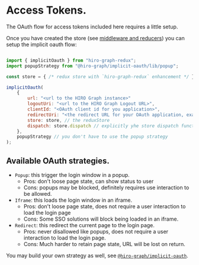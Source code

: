 # Access Tokens.

The OAuth flow for access tokens included here requires a little setup. 

Once you have created the store (see [middleware and reducers](./middleware-and-reducer.md)) you can setup the implicit oauth flow:

```javascript

import { implicitOauth } from "hiro-graph-redux";
import popupStrategy from "@hiro-graph/implicit-oauth/lib/popup";

const store = { /* redux store with `hiro-graph-redux` enhancement */ };

implicitOauth(
    {
        url: "<url to the HIRO Graph instance>"
        logoutUri: "<url to the HIRO Graph Logout URL>",
        clientId: "<OAuth client id for you application>",
        redirectUri: "<the redirect URL for your OAuth application, exactly as in the OAuth configuration>",
        store: store, // the reduxStore
        dispatch: store.dispatch // explicitly yhe store dispatch function
    },
    popupStrategy // you don't have to use the popup strategy
);
```

## Available OAuth strategies.

 - `Popup`: this trigger the login window in a popup.
   - Pros: don't loose page state, can show status to user
   - Cons: popups may be blocked, definitely requires use interaction to be allowed.
 - `Iframe`: this loads the login window in an iframe.
   - Pros: don't loose page state, does not require a user interaction to load the login page
   - Cons: Some SSO solutions will block being loaded in an iframe.
 - `Redirect`: this redirect the current page to the login page.
   - Pros: never disallowed like popups, does not require a user interaction to load the login page.
   - Cons: Much harder to retain page state, URL will be lost on return.

You may build your own strategy as well, see [`@hiro-graph/implicit-oauth`](/packages/@hiro-graph/implicit-oauth/).
